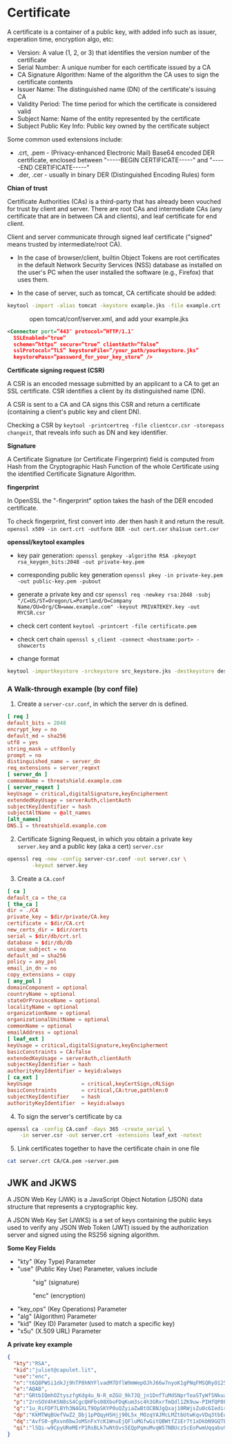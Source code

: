 # Certificate

A certificate is a container of a public key, with added info such as issuer, experation time, encryption algo, etc:

* Version: A value (1, 2, or 3) that identifies the version number of the certificate
* Serial Number: A unique number for each certificate issued by a CA
* CA Signature Algorithm: Name of the algorithm the CA uses to sign the certificate contents
* Issuer Name: The distinguished name (DN) of the certificate's issuing CA
* Validity Period: The time period for which the certificate is considered valid
* Subject Name: Name of the entity represented by the certificate
* Subject Public Key Info: Public key owned by the certificate subject

Some common used extensions include:

* .crt, .pem - (Privacy-enhanced Electronic Mail) Base64 encoded DER certificate, enclosed between "-----BEGIN CERTIFICATE-----" and "-----END CERTIFICATE-----"
* .der, .cer - usually in binary DER  (Distinguished Encoding Rules) form

**Chian of trust**

Certificate Authorities (CAs) is a third-party that has already been vouched for trust by client and server. There are root CAs and intermediate CAs (any certificate that are in between CA and clients), and leaf certificate for end client.

Client and server communicate through signed leaf certificate ("signed" means trusted by intermediate/root CA).

* In the case of browser/client, builtin Object Tokens are root certificates in the default Network Security Services (NSS) database as installed on the user's PC when the user installed the software (e.g., Firefox) that uses them.

* In the case of server, such as tomcat, CA certificate should be added:
```bash
keytool -import -alias tomcat -keystore example.jks -file example.crt
```
&nbsp;&nbsp;&nbsp;&nbsp;&nbsp;&nbsp;&nbsp;&nbsp;&nbsp;&nbsp;&nbsp;&nbsp;
open tomcat/conf/server.xml, and add your example.jks
```xml
<Connector port=”443″ protocol=”HTTP/1.1″
  SSLEnabled=”true”
  scheme=”https” secure=”true” clientAuth=”false”
  sslProtocol=”TLS” keystoreFile=”/your_path/yourkeystore.jks”
  keystorePass=”password_for_your_key_store” />
```

**Certificate signing request (CSR)**

A CSR is an encoded message submitted by an applicant to a CA to get an SSL certificate. CSR identifies a client by its distinguished name (DN).

A CSR is sent to a CA and CA signs this CSR and return a certificate (containing a client's public key and client DN).

Checking a CSR by
`keytool -printcertreq -file clientcsr.csr -storepass changeit`, that reveals info such as DN and key identifier.

**Signature**

A Certificate Signature (or Certificate Fingerprint) field is computed from Hash from the Cryptographic Hash Function of the whole Certificate using the identified Certificate Signature Algorithm. 

**fingerprint**

In OpenSSL the "-fingerprint" option takes the hash of the DER encoded certificate.

To check fingerprint, first convert into .der then hash it and return the result.
`openssl x509 -in cert.crt -outform DER -out cert.cer`
`sha1sum cert.cer`

**openssl/keytool examples**
* key pair generation:
`openssl genpkey -algorithm RSA -pkeyopt rsa_keygen_bits:2048 -out private-key.pem`

* corresponding public key generation
`openssl pkey -in private-key.pem -out public-key.pem -pubout`

* generate a private key and csr
`openssl req -newkey rsa:2048 -subj "/C=US/ST=Oregon/L=Portland/O=Company Name/OU=Org/CN=www.example.com" -keyout PRIVATEKEY.key -out MYCSR.csr`

* check cert content
`keytool -printcert -file certificate.pem`

* check cert chain
`openssl s_client -connect <hostname:port> -showcerts`

* change format
```bash
keytool -importkeystore -srckeystore src_keystore.jks -destkeystore dest_keystore.p12 -srcstoretype jks deststoretype pkcs12 -srcstorepass changeit -deststorepass changeit
```

### **A Walk-through example (by conf file)**

1. Create a `server-csr.conf`, in which the server dn is defined.
```conf
[ req ]
default_bits = 2048
encrypt_key = no
default_md = sha256
utf8 = yes
string_mask = utf8only
prompt = no
distinguished_name = server_dn
req_extensions = server_reqext
[ server_dn ]
commonName = threatshield.example.com 
[ server_reqext ]
keyUsage = critical,digitalSignature,keyEncipherment
extendedKeyUsage = serverAuth,clientAuth
subjectKeyIdentifier = hash
subjectAltName = @alt_names
[alt_names]
DNS.1 = threatshield.example.com
```

2. Certificate Signing Request, in which you obtain a private key `server.key` and a public key (aka a cert) `server.csr`
```bash
openssl req -new -config server-csr.conf -out server.csr \
        -keyout server.key
```

3. Create a `CA.conf`

```conf
[ ca ]
default_ca = the_ca
[ the_ca ]
dir = ./CA
private_key = $dir/private/CA.key
certificate = $dir/CA.crt
new_certs_dir = $dir/certs
serial = $dir/db/crt.srl
database = $dir/db/db
unique_subject = no
default_md = sha256
policy = any_pol
email_in_dn = no
copy_extensions = copy
[ any_pol ]
domainComponent = optional
countryName = optional
stateOrProvinceName = optional
localityName = optional
organizationName = optional
organizationalUnitName = optional
commonName = optional
emailAddress = optional
[ leaf_ext ]
keyUsage = critical,digitalSignature,keyEncipherment
basicConstraints = CA:false
extendedKeyUsage = serverAuth,clientAuth
subjectKeyIdentifier = hash
authorityKeyIdentifier = keyid:always
[ ca_ext ]
keyUsage                = critical,keyCertSign,cRLSign
basicConstraints        = critical,CA:true,pathlen:0
subjectKeyIdentifier    = hash
authorityKeyIdentifier  = keyid:always
```

4. To sign the server's certificate by ca
```bash
openssl ca -config CA.conf -days 365 -create_serial \
    -in server.csr -out server.crt -extensions leaf_ext -notext
```

5. Link certificates together to have the certificate chain in one file
```bash
cat server.crt CA/CA.pem >server.pem
```

## JWK and JKWS

A JSON Web Key (JWK) is a JavaScript Object Notation (JSON) data structure that represents a cryptographic key.

A JSON Web Key Set (JWKS) is a set of keys containing the public keys used to verify any JSON Web Token (JWT) issued by the authorization server and signed using the RS256 signing algorithm.

**Some Key Fields**

* "kty" (Key Type) Parameter
* "use" (Public Key Use) Parameter, values include

&nbsp;&nbsp;&nbsp;&nbsp;&nbsp;&nbsp;&nbsp;&nbsp;&nbsp;&nbsp;&nbsp;&nbsp;&nbsp;&nbsp; "sig" (signature)


&nbsp;&nbsp;&nbsp;&nbsp;&nbsp;&nbsp;&nbsp;&nbsp;&nbsp;&nbsp;&nbsp;&nbsp;&nbsp;&nbsp; "enc" (encryption)
 
* "key_ops" (Key Operations) Parameter
* "alg" (Algorithm) Parameter
* "kid" (Key ID) Parameter (used to match a specific key)
* "x5u" (X.509 URL) Parameter

**A private key example**
```json
{
  "kty":"RSA",
  "kid":"juliet@capulet.lit",
  "use":"enc",
  "n":"t6Q8PWSi1dkJj9hTP8hNYFlvadM7DflW9mWepOJhJ66w7nyoK1gPNqFMSQRyO125Gp-TEkodhWr0iujjHVx7BcV0llS4w5ACGgPrcAd6ZcSR0-Iqom-QFcNP8Sjg086MwoqQU_LYywlAGZ21WSdS_PERyGFiNnj3QQlO8Yns5jCtLCRwLHL0Pb1fEv45AuRIuUfVcPySBWYnDyGxvjYGDSM-AqWS9zIQ2ZilgT-GqUmipg0XOC0Cc20rgLe2ymLHjpHciCKVAbY5-L32-lSeZO-Os6U15_aXrk9Gw8cPUaX1_I8sLGuSiVdt3C_Fn2PZ3Z8i744FPFGGcG1qs2Wz-Q",
  "e":"AQAB",
  "d":"GRtbIQmhOZtyszfgKdg4u_N-R_mZGU_9k7JQ_jn1DnfTuMdSNprTeaSTyWfSNkuaAwnOEbIQVy1IQbWVV25NY3ybc_IhUJtfri7bAXYEReWaCl3hdlPKXy9UvqPYGR0kIXTQRqns-dVJ7jahlI7LyckrpTmrM8dWBo4_PMaenNnPiQgO0xnuToxutRZJfJvG4Ox4ka3GORQd9CsCZ2vsUDmsXOfUENOyMqADC6p1M3h33tsurY15k9qMSpG9OX_IJAXmxzAh_tWiZOwk2K4yxH9tS3Lq1yX8C1EWmeRDkK2ahecG85-oLKQt5VEpWHKmjOi_gJSdSgqcN96X52esAQ",
  "p":"2rnSOV4hKSN8sS4CgcQHFbs08XboFDqKum3sc4h3GRxrTmQdl1ZK9uw-PIHfQP0FkxXVrx-WE-ZEbrqivH_2iCLUS7wAl6XvARt1KkIaUxPPSYB9yk31s0Q8UK96E3_OrADAYtAJs-M3JxCLfNgqh56HDnETTQhH3rCT5T3yJws",
  "q":"1u_RiFDP7LBYh3N4GXLT9OpSKYP0uQZyiaZwBtOCBNJgQxaj10RWjsZu0c6Iedis4S7B_coSKB0Kj9PaPaBzg-IySRvvcQuPamQu66riMhjVtG6TlV8CLCYKrYl52ziqK0E_ym2QnkwsUX7eYTB7LbAHRK9GqocDE5B0f808I4s",
  "dp":"KkMTWqBUefVwZ2_Dbj1pPQqyHSHjj90L5x_MOzqYAJMcLMZtbUtwKqvVDq3tbEo3ZIcohbDtt6SbfmWzggabpQxNxuBpoOOf_a_HgMXK_lhqigI4y_kqS1wY52IwjUn5rgRrJ-yYo1h41KR-vz2pYhEAeYrhttWtxVqLCRViD6c",
  "dq":"AvfS0-gRxvn0bwJoMSnFxYcK1WnuEjQFluMGfwGitQBWtfZ1Er7t1xDkbN9GQTB9yqpDoYaN06H7CFtrkxhJIBQaj6nkF5KKS3TQtQ5qCzkOkmxIe3KRbBymXxkb5qwUpX5ELD5xFc6FeiafWYY63TmmEAu_lRFCOJ3xDea-ots",
  "qi":"lSQi-w9CpyUReMErP1RsBLk7wNtOvs5EQpPqmuMvqW57NBUczScEoPwmUqqabu9V0-Py4dQ57_bapoKRu1R90bvuFnU63SHWEFglZQvJDMeAvmj4sm-Fp0oYu_neotgQ0hzbI5gry7ajdYy9-2lNx_76aBZoOUu9HCJ-UsfSOI8"
}
```
